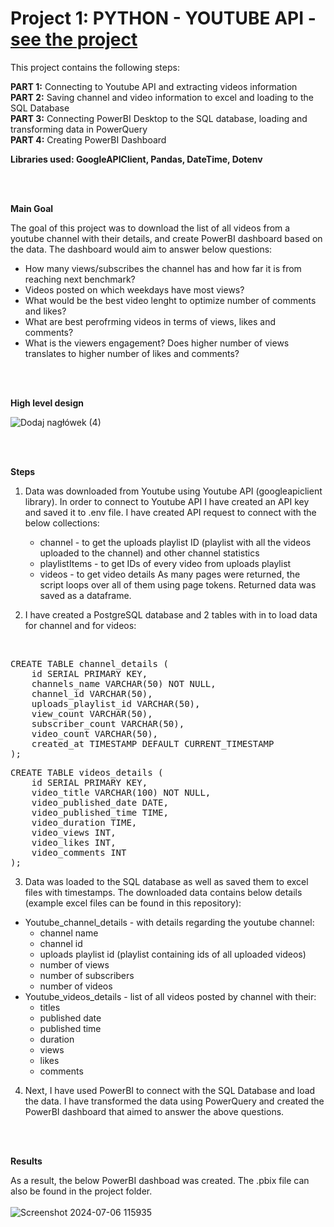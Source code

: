 # Project 1: PYTHON - YOUTUBE API - <a href="https://github.com/paulaloure/Portfolio-Projects/tree/main/Python_API" target="_blank">see the project</a>

This project contains the following steps:

**PART 1:** Connecting to Youtube API and extracting videos information\
**PART 2:** Saving channel and video information to excel and loading to the SQL Database\
**PART 3:** Connecting PowerBI Desktop to the SQL database, loading and transforming data in PowerQuery\
**PART 4:** Creating PowerBI Dashboard



**Libraries used: GoogleAPIClient, Pandas, DateTime, Dotenv**

<br>
<br>

**Main Goal**

The goal of this project was to download the list of all videos from a youtube channel with their details, and create PowerBI dashboard based on the data. The dashboard would aim to answer below questions:
 - How many views/subscribes the channel has and how far it is from reaching next benchmark?
 - Videos posted on which weekdays have most views?
 - What would be the best video lenght to optimize number of comments and likes?
 - What are best perofrming videos in terms of views, likes and comments?
 - What is the viewers engagement? Does higher number of views translates to higher number of likes and comments?

<br>
<br>

**High level design**

![Dodaj nagłówek (4)](https://github.com/paulaloure/Portfolio-Projects/assets/96730074/a41cd59a-9ad3-47e6-982a-434b5662bc8e)

<br>
<br>

**Steps**

1. Data was downloaded from Youtube using Youtube API (googleapiclient library). In order to connect to Youtube API I have created an API key and saved it to .env file.
I have created API request to connect with the below collections:
   - channel - to get the uploads playlist ID (playlist with all the videos uploaded to the channel) and other channel statistics    
   - playlistItems - to get IDs of every video from uploads playlist
   - videos - to get video details
As many pages were returned, the script loops over all of them using page tokens. Returned data was saved as a dataframe.


2. I have created a PostgreSQL database and 2 tables with in to load data for channel and for videos:
<br>
<pre>
CREATE TABLE channel_details (
	id SERIAL PRIMARY KEY,
	channels_name VARCHAR(50) NOT NULL,
	channel_id VARCHAR(50),
	uploads_playlist_id VARCHAR(50),
	view_count VARCHAR(50),
	subscriber_count VARCHAR(50),
	video_count VARCHAR(50),
	created_at TIMESTAMP DEFAULT CURRENT_TIMESTAMP
);
</pre>
<pre>
CREATE TABLE videos_details (
	id SERIAL PRIMARY KEY,
	video_title VARCHAR(100) NOT NULL,
	video_published_date DATE,
	video_published_time TIME,
	video_duration TIME,
	video_views INT,
	video_likes INT,
	video_comments INT
);
</pre>

3. Data was loaded to the SQL database as well as saved them to excel files with timestamps. The downloaded data contains below details (example excel files can be found in this repository):
 - Youtube_channel_details - with details regarding the youtube channel:
    - channel name
    - channel id
    - uploads playlist id (playlist containing ids of all uploaded videos)
    - number of views
    - number of subscribers
    - number of videos
 - Youtube_videos_details - list of all videos posted by channel with their:
    - titles
    - published date
    - published time
    - duration
    - views
    - likes
    - comments

  4. Next, I have used PowerBI to connect with the SQL Database and load the data. I have transformed the data using PowerQuery and created the PowerBI dashboard that aimed to answer the above questions. 
<br>
<br>

**Results** 

As a result, the below PowerBI dashboad was created. The .pbix file can also be found in the project folder.
<br>
<br>
![Screenshot 2024-07-06 115935](https://github.com/paulaloure/Portfolio-Projects/assets/96730074/f2199ce9-0e87-40dc-bbc7-cb0b7f3ddef9)
